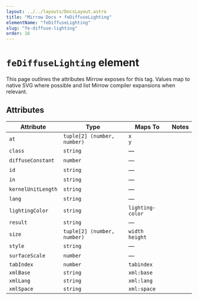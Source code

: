 ```yaml
---
layout: ../../layouts/DocsLayout.astro
title: "Mirrow Docs • feDiffuseLighting"
elementName: "feDiffuseLighting"
slug: "fe-diffuse-lighting"
order: 16
---
```


# `feDiffuseLighting` element

This page outlines the attributes Mirrow exposes for this tag.
Values map to native SVG where possible and list Mirrow compiler expansions when relevant.

## Attributes

| Attribute | Type | Maps To | Notes |
| --- | --- | --- | --- |
| `at` | `tuple[2] (number, number)` | `x`<br />`y` |  |
| `class` | `string` | &mdash; |  |
| `diffuseConstant` | `number` | &mdash; |  |
| `id` | `string` | &mdash; |  |
| `in` | `string` | &mdash; |  |
| `kernelUnitLength` | `string` | &mdash; |  |
| `lang` | `string` | &mdash; |  |
| `lightingColor` | `string` | `lighting-color` |  |
| `result` | `string` | &mdash; |  |
| `size` | `tuple[2] (number, number)` | `width`<br />`height` |  |
| `style` | `string` | &mdash; |  |
| `surfaceScale` | `number` | &mdash; |  |
| `tabIndex` | `number` | `tabindex` |  |
| `xmlBase` | `string` | `xml:base` |  |
| `xmlLang` | `string` | `xml:lang` |  |
| `xmlSpace` | `string` | `xml:space` |  |

